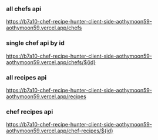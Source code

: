 ### all chefs api

https://b7a10-chef-recipe-hunter-client-side-aothymoon59-aothymoon59.vercel.app/chefs

### single chef api by id

https://b7a10-chef-recipe-hunter-client-side-aothymoon59-aothymoon59.vercel.app/chefs/${id}

### all recipes api

https://b7a10-chef-recipe-hunter-client-side-aothymoon59-aothymoon59.vercel.app/recipes

### chef recipes api

https://b7a10-chef-recipe-hunter-client-side-aothymoon59-aothymoon59.vercel.app/chef-recipes/${id}
